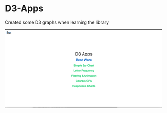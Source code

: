 # D3-Apps
Created some D3 graphs when learning the library

![D3-Apps](https://github.com/bradware/d3-apps/blob/master/assets/d3-apps.png)
